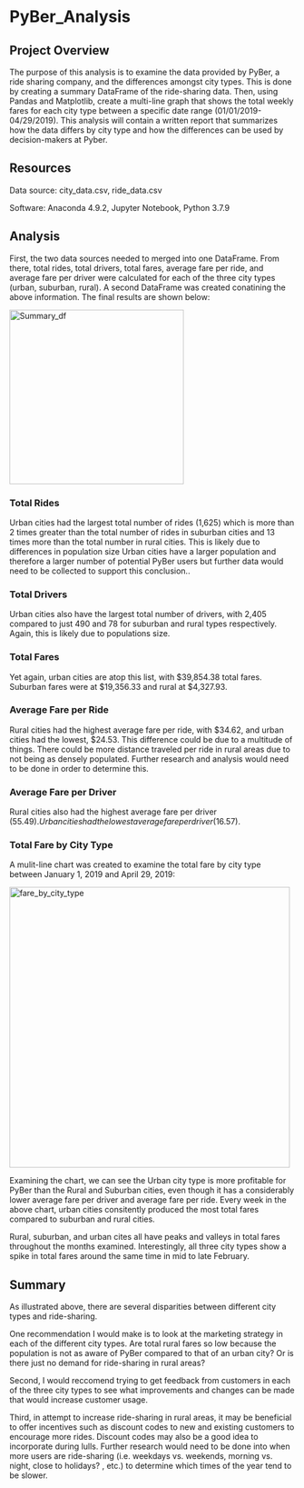 # PyBer_Analysis
## Project Overview

The purpose of this analysis is to examine the data provided by PyBer, a ride sharing company, and the differences amongst city types. This is done by creating a summary DataFrame of the ride-sharing data. Then, using Pandas and Matplotlib, create a multi-line graph that shows the total weekly fares for each city type between a specific date range (01/01/2019-04/29/2019). This analysis will contain a written report that summarizes how the data differs by city type and how the differences can be used by decision-makers at Pyber.

## Resources
Data source: city_data.csv, ride_data.csv

Software: Anaconda 4.9.2, Jupyter Notebook, Python 3.7.9

## Analysis
First, the two data sources needed to merged into one DataFrame. From there, total rides, total drivers, total fares, average fare per ride, and average fare per driver were calculated for each of the three city types (urban, suburban, rural). A second DataFrame was created conatining the above information. The final results are shown below:

<img width="307" alt="Summary_df" src="https://user-images.githubusercontent.com/74752756/106379629-db346e00-6372-11eb-8b02-492c876a3aef.PNG">


### Total Rides
Urban cities had the largest total number of rides (1,625) which is more than 2 times greater than the total number of rides in suburban cities and 13 times more than the total number in rural cities. This is likely due to differences in population size Urban cities have a larger population and therefore a larger number of potential PyBer users but further data would need to be collected to support this conclusion..

### Total Drivers
Urban cities also have the largest total number of drivers, with 2,405 compared to just 490 and 78 for suburban and rural types respectively. Again, this is likely due to populations size.

### Total Fares
Yet again, urban cities are atop this list, with $39,854.38 total fares. Suburban fares were at $19,356.33 and rural at $4,327.93.

### Average Fare per Ride
Rural cities had the highest average fare per ride, with $34.62, and urban cities had the lowest, $24.53. This difference could be due to a multitude of things. There could be more distance traveled per ride in rural areas due to not being as densely populated. Further research and analysis would need to be done in order to determine this.

### Average Fare per Driver
Rural cities also had the highest average fare per driver ($55.49). Urban cities had the lowest average fare per driver ($16.57).

### Total Fare by City Type
A mulit-line chart was created to examine the total fare by city type between January 1, 2019 and April 29, 2019:

<img width="494" alt="fare_by_city_type" src="https://user-images.githubusercontent.com/74752756/106379655-0e76fd00-6373-11eb-8ca1-85de313dc65d.PNG">


Examining the chart, we can see the Urban city type is more profitable for PyBer than the Rural and Suburban cities, even though it has a considerably lower average fare per driver and average fare per ride. Every week in the above chart, urban cities consitently produced the most total fares compared to suburban and rural cities. 

Rural, suburban, and urban cites all have peaks and valleys in total fares throughout the months examined. Interestingly, all three city types show a spike in total fares around the same time in mid to late February.

## Summary
As illustrated above, there are several disparities between different city types and ride-sharing. 

One recommendation I would make is to look at the marketing strategy in each of the different city types. Are total rural fares so low because the population is not as aware of PyBer compared to that of an urban city? Or is there just no demand for ride-sharing in rural areas? 

Second, I would reccomend trying to get feedback from customers in each of the three city types to see what improvements and changes can be made that would increase customer usage.

Third, in attempt to increase ride-sharing in rural areas, it may be beneficial to offer incentives such as discount codes to new and existing customers to encourage more rides. Discount codes may also be a good idea to incorporate during lulls. Further research would need to be done into when more users are ride-sharing (i.e. weekdays vs. weekends, morning vs. night, close to holidays? , etc.)  to determine which times of the year tend to be slower. 

